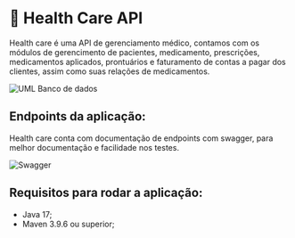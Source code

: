 # 💉 Health Care API

Health care é uma API de gerenciamento médico, contamos com os módulos de gerencimento de pacientes, medicamento, prescrições, medicamentos aplicados, prontuários e faturamento de contas a pagar dos clientes, assim como suas relações de medicamentos. 

![UML Banco de dados](https://github.com/Rafael-Floriano/health-care/assets/93800616/3b5bb89e-ccf5-4ad3-97e0-ba2f33c0eb83)

## Endpoints da aplicação:

Health care conta com documentação de endpoints com swagger, para melhor documentação e facilidade nos testes.

![Swagger](https://github.com/Rafael-Floriano/health-care/assets/93800616/59df4ef8-360b-42f6-b09b-000db7d257ad)

## Requisitos para rodar a aplicação:

- Java 17;
- Maven 3.9.6 ou superior;
